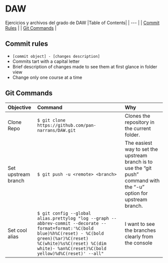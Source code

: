 # DAW
Ejercicios y archivos del grado de DAW
|Table of Contents|
| --- |
| [Commit Rules](https://github.com/pan-narrans/DAW#commit-rules) |
| [Git Commands](https://github.com/pan-narrans/DAW#git-commands) |



## Commit rules
* `[commit object] - [changes description]`
* Commits tart with a capital letter
* Brief description of changes made to see them at first glance in folder view
* Change only one course at a time

## Git Commands

|Objective|Command|Why|
| :--- | :--- | :--- |
|Clone Repo|`$ git clone https://github.com/pan-narrans/DAW.git`|Clones the repository in the current folder.
|Set upstream branch|`$ git push -u <remote> <branch>`|The easiest way to set the upstream branch is to use the “git push” command with the “-u” option for upstream branch.|
|Set cool alias|`$ git config --global alias.prettylog "log --graph --abbrev-commit --decorate --format=format:'%C(bold blue)%h%C(reset) - %C(bold green)(%ar)%C(reset) %C(white)%s%C(reset) %C(dim white)- %an%C(reset)%C(bold yellow)%d%C(reset)' --all"`|I want to see the branches clearly from the console|
